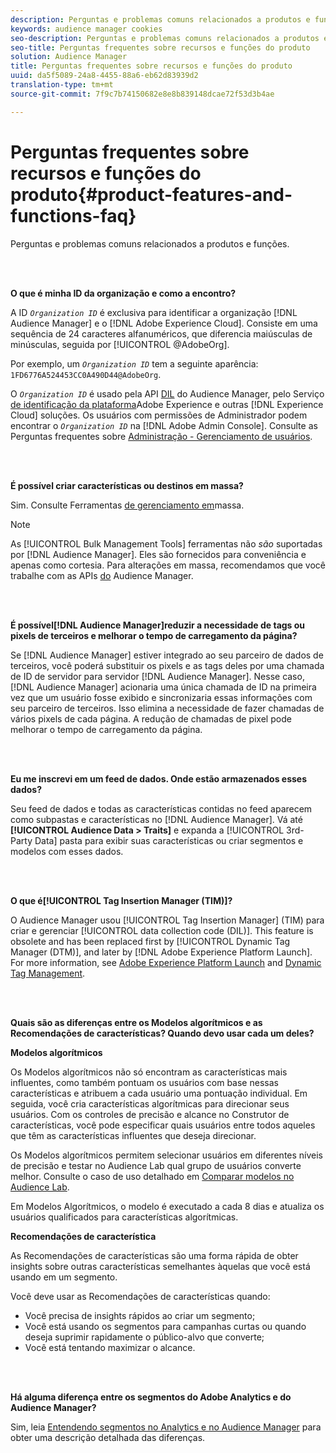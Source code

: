 ```yaml
---
description: Perguntas e problemas comuns relacionados a produtos e funções.
keywords: audience manager cookies
seo-description: Perguntas e problemas comuns relacionados a produtos e funções.
seo-title: Perguntas frequentes sobre recursos e funções do produto
solution: Audience Manager
title: Perguntas frequentes sobre recursos e funções do produto
uuid: da5f5089-24a8-4455-88a6-eb62d83939d2
translation-type: tm+mt
source-git-commit: 7f9c7b74150682e8e8b839148dcae72f53d3b4ae

---
```



# Perguntas frequentes sobre recursos e funções do produto{#product-features-and-functions-faq}

Perguntas e problemas comuns relacionados a produtos e funções.

<br> 

<!-- 

faq_features_functions.xml

 -->

**O que é minha ID da organização e como a encontro?**

A ID *`Organization ID`* é exclusiva para identificar a organização [!DNL Audience Manager] e o [!DNL Adobe Experience Cloud]. Consiste em uma sequência de 24 caracteres alfanuméricos, que diferencia maiúsculas de minúsculas, seguida por [!UICONTROL @AdobeOrg].

Por exemplo, um *`Organization ID`* tem a seguinte aparência: `1FD6776A524453CC0A490D44@AdobeOrg`.

O *`Organization ID`* é usado pela API [DIL](../dil/dil-overview.md) do Audience Manager, pelo Serviço [de identificação da plataforma](https://marketing.adobe.com/resources/help/en_US/mcvid/)Adobe Experience e outras [!DNL Experience Cloud] soluções. Os usuários com permissões de Administrador podem encontrar o *`Organization ID`* na [!DNL Adobe Admin Console]. Consulte as Perguntas frequentes sobre [Administração - Gerenciamento de usuários](https://marketing.adobe.com/resources/help/en_US/mcloud/admin_getting_started.html).

<br> 

**É possível criar características ou destinos em massa?**

Sim. Consulte Ferramentas [de gerenciamento em](../reference/bulk-management-tools/bulk-management-intro.md)massa.

>[!NOTE]
>
>As [!UICONTROL Bulk Management Tools] ferramentas não *são* suportadas por [!DNL Audience Manager]. Eles são fornecidos para conveniência e apenas como cortesia. Para alterações em massa, recomendamos que você trabalhe com as APIs [do](../api/api.md) Audience Manager.

<br> 

**É possível[!DNL Audience Manager]reduzir a necessidade de tags ou pixels de terceiros e melhorar o tempo de carregamento da página?**

Se [!DNL Audience Manager] estiver integrado ao seu parceiro de dados de terceiros, você poderá substituir os pixels e as tags deles por uma chamada de ID de servidor para servidor [!DNL Audience Manager]. Nesse caso, [!DNL Audience Manager] acionaria uma única chamada de ID na primeira vez que um usuário fosse exibido e sincronizaria essas informações com seu parceiro de terceiros. Isso elimina a necessidade de fazer chamadas de vários pixels de cada página. A redução de chamadas de pixel pode melhorar o tempo de carregamento da página.

<br> 

**Eu me inscrevi em um feed de dados. Onde estão armazenados esses dados?**

Seu feed de dados e todas as características contidas no feed aparecem como subpastas e características no [!DNL Audience Manager]. Vá até **[!UICONTROL Audience Data > Traits]** e expanda a [!UICONTROL 3rd-Party Data] pasta para exibir suas características ou criar segmentos e modelos com esses dados.

<br> 

**O que é[!UICONTROL Tag Insertion Manager (TIM)]?**

O Audience Manager usou [!UICONTROL Tag Insertion Manager] (TIM) para criar e gerenciar [!UICONTROL data collection code (DIL)]. This feature is obsolete and has been replaced first by [!UICONTROL Dynamic Tag Manager (DTM)], and later by [!DNL Adobe Experience Platform Launch]. For more information, see [Adobe Experience Platform Launch](https://docs.adobelaunch.com/) and [Dynamic Tag Management](https://marketing.adobe.com/resources/help/en_US/dtm/).

<br> 

**Quais são as diferenças entre os Modelos algorítmicos e as Recomendações de características? Quando devo usar cada um deles?**

**Modelos algorítmicos**

Os Modelos algorítmicos não só encontram as características mais influentes, como também pontuam os usuários com base nessas características e atribuem a cada usuário uma pontuação individual. Em seguida, você cria características algorítmicas para direcionar seus usuários. Com os controles de precisão e alcance no Construtor de características, você pode especificar quais usuários entre todos aqueles que têm as características influentes que deseja direcionar.

Os Modelos algorítmicos permitem selecionar usuários em diferentes níveis de precisão e testar no Audience Lab qual grupo de usuários converte melhor. Consulte o caso de uso detalhado em [Comparar modelos no Audience Lab](../features/audience-lab/audience-lab-use-cases.md#compare-models).

Em Modelos Algorítmicos, o modelo é executado a cada 8 dias e atualiza os usuários qualificados para características algorítmicas.

**Recomendações de característica**

As Recomendações de características são uma forma rápida de obter insights sobre outras características semelhantes àquelas que você está usando em um segmento.

Você deve usar as Recomendações de características quando:

* Você precisa de insights rápidos ao criar um segmento;
* Você está usando os segmentos para campanhas curtas ou quando deseja suprimir rapidamente o público-alvo que converte;
* Você está tentando maximizar o alcance.

<br> 

**Há alguma diferença entre os segmentos do Adobe Analytics e do Audience Manager?**

Sim, leia [Entendendo segmentos no Analytics e no Audience Manager](https://marketing.adobe.com/resources/help/en_US/analytics/audiences/aam-analytics-segments.html) para obter uma descrição detalhada das diferenças.

